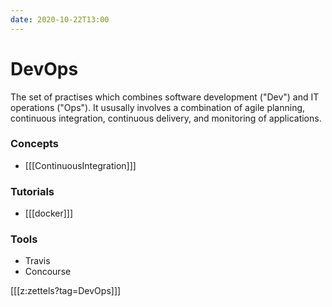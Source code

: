 ```yaml
---
date: 2020-10-22T13:00
---
```


# DevOps

The set of practises which combines software development ("Dev") and IT operations ("Ops"). It ususally involves a combination of agile planning, continuous integration, continuous delivery, and monitoring of applications.

### Concepts

* [[[ContinuousIntegration]]]



### Tutorials

* [[[docker]]]

### Tools

* Travis
* Concourse


[[[z:zettels?tag=DevOps]]]
